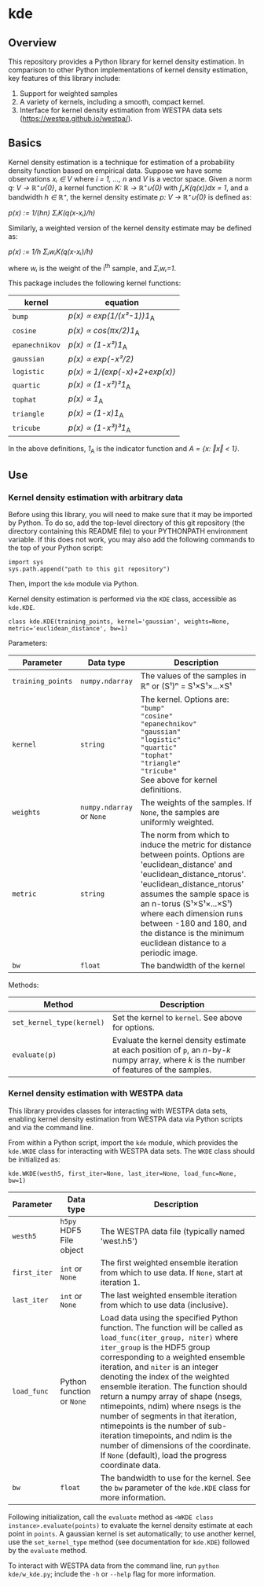 # kde

## Overview
This repository provides a Python library for kernel density estimation. In comparison to other Python implementations of kernel density estimation, key features of this library include:

1. Support for weighted samples
2. A variety of kernels, including a smooth, compact kernel.
3. Interface for kernel density estimation from WESTPA data sets (https://westpa.github.io/westpa/).

## Basics
Kernel density estimation is a technique for estimation of a probability density function based on empirical data. Suppose we have some observations _xᵢ ∈ V_ where _i = 1, ..., n_ and _V_ is a vector space. Given a norm _q: V → ℝ⁺∪{0}_, a kernel function _K: ℝ → ℝ⁺∪{0}_ with _∫ᵥK(q(x))dx = 1_, and a bandwidth _h ∈ ℝ⁺_, the kernel density estimate _p: V → ℝ⁺∪{0}_ is defined as:

_p(x) := 1/(hn) ΣᵢK(q(x-xᵢ)/h)_

Similarly, a weighted version of the kernel density estimate may be defined as:

_p(x) := 1/h ΣᵢwᵢK(q(x-xᵢ)/h)_

where _wᵢ_ is the weight of the i<sup>th</sup> sample, and _Σᵢwᵢ=1_.

This package includes the following kernel functions:

| kernel    | equation  | 
| --------- | --------- | 
| `bump`    | _p(x) ∝ exp(1/(x²-1))1_<sub>A</sub> |
| `cosine`  | _p(x) ∝ cos(πx/2)1_<sub>A</sub> |
| `epanechnikov` | _p(x) ∝ (1-x²)1_<sub>A</sub> |
| `gaussian` | _p(x) ∝ exp(-x²/2)_ |
| `logistic` | _p(x) ∝ 1/(exp(-x)+2+exp(x))_ |
| `quartic` | _p(x) ∝ (1-x²)²1_<sub>A</sub> |
| `tophat` | _p(x) ∝ 1_<sub>A</sub>  |
| `triangle` | _p(x) ∝ (1-x)1_<sub>A</sub> |
| `tricube` | _p(x) ∝ (1-x³)³1_<sub>A</sub> |

In the above definitions, _1_<sub>A</sub> is the indicator function and  _A = {x: ‖x‖ < 1}_.

## Use

### Kernel density estimation with arbitrary data

Before using this library, you will need to make sure that it may be imported by Python. To do so, add the top-level directory of this git repository (the directory containing this README file) to your PYTHONPATH environment variable.  If this does not work, you may also add the following commands to the top of your Python script:

```
import sys
sys.path.append("path to this git repository")
```

Then, import the `kde` module via Python.

Kernel density estimation is performed via the `KDE` class, accessible as `kde.KDE`.

```
class kde.KDE(training_points, kernel='gaussian', weights=None, metric='euclidean_distance', bw=1)
```

Parameters:

| Parameter | Data type | Description |
| --------- | --------- | ----------- |
| `training_points` | `numpy.ndarray` | The values of the samples in ℝⁿ or (S¹)ⁿ = S¹×S¹×...×S¹ |
| `kernel`  | `string` | The kernel. Options are:<br>  `"bump"`<br>  `"cosine"`<br>  `"epanechnikov"`<br>  `"gaussian"`<br>  `"logistic"`<br>  `"quartic"`<br>  `"tophat"`<br>  `"triangle"`<br>  `"tricube"`<br>See above for kernel definitions. |
| `weights` | `numpy.ndarray` or `None` | The weights of the samples. If `None`, the samples are uniformly weighted. |
| `metric`  | `string` | The norm from which to induce the metric for distance between points.  Options are 'euclidean_distance' and 'euclidean_distance_ntorus'. 'euclidean_distance_ntorus' assumes the sample space is an n-torus (S¹×S¹×...×S¹) where each dimension runs between -180 and 180, and the distance is the minimum euclidean distance to a periodic image.|
| `bw`      | `float` | The bandwidth of the kernel |


            
Methods:

| Method | Description |
| ------ | ----------- |
| `set_kernel_type(kernel)` | Set the kernel to `kernel`. See above for options. |
| `evaluate(p)` | Evaluate the kernel density estimate at each position of `p`, an _n_-by-_k_ numpy array, where _k_ is the number of features of the samples. |

### Kernel density estimation with WESTPA data

This library provides classes for interacting with WESTPA data sets, enabling kernel density estimation from WESTPA data via Python scripts and via the command line.

From within a Python script, import the `kde` module, which provides the `kde.WKDE` class for interacting with WESTPA data sets.  The `WKDE` class should be initialized as:

```
kde.WKDE(westh5, first_iter=None, last_iter=None, load_func=None, bw=1)
```

| Parameter | Data type | Description |
| --------- | --------- | ----------- |
| `westh5` | `h5py` HDF5 File object | The WESTPA data file (typically named 'west.h5') |
| `first_iter` | `int` or `None` | The first weighted ensemble iteration from which to use data. If `None`, start at iteration 1. |
| `last_iter` | `int` or `None` | The last weighted ensemble iteration from which to use data (inclusive). |
| `load_func` | Python function or `None` | Load data using the specified Python function.  The function will be called as `load_func(iter_group, niter)` where `iter_group` is the HDF5 group corresponding to a weighted ensemble iteration, and `niter` is an integer denoting the index of the weighted ensemble iteration.  The function should return a numpy array of shape (nsegs, ntimepoints, ndim) where nsegs is the number of segments in that iteration, ntimepoints is the number of sub-iteration timepoints, and ndim is the number of dimensions of the coordinate. If `None` (default), load the progress coordinate data. |
| `bw` | `float` | The bandwidth to use for the kernel.  See the `bw` parameter of the `kde.KDE` class for more information. |

Following initialization, call the `evaluate` method as `<WKDE class instance>.evaluate(points)` to evaluate the kernel density estimate at each point in `points`.  A gaussian kernel is set automatically; to use another kernel, use the `set_kernel_type` method (see documentation for `kde.KDE`) followed by the `evaluate` method.

To interact with WESTPA data from the command line, run `python kde/w_kde.py`; include the `-h` or `--help` flag for more information.

